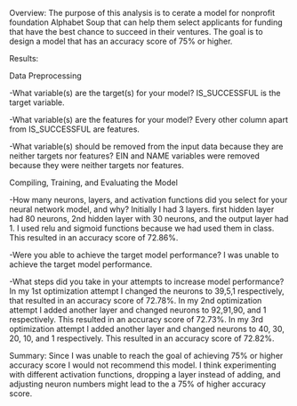 Overview:
The purpose of this analysis is to cerate a model for nonprofit foundation Alphabet Soup that can help them select applicants for funding that have the best chance to succeed in their ventures. The goal is to design a model that has an accuracy score of 75% or higher.

Results:

Data Preprocessing

-What variable(s) are the target(s) for your model?
	IS_SUCCESSFUL is the target variable.

-What variable(s) are the features for your model?
	Every other column apart from IS_SUCCESSFUL are features.

-What variable(s) should be removed from the input data because they are neither targets nor features?
	EIN and NAME variables were removed because they were neither targets nor features.

Compiling, Training, and Evaluating the Model

-How many neurons, layers, and activation functions did you select for your neural network model, and why?
	Initially I had 3 layers. first hidden layer had 80 neurons, 2nd hidden layer with 30 neurons, and the output layer had 1. I used relu and sigmoid functions because we had used them in class. This resulted in an accuracy score of 72.86%.

-Were you able to achieve the target model performance?
	I was unable to achieve the target model performance.

-What steps did you take in your attempts to increase model performance?
	In my 1st optimization attempt I changed the neurons to 39,5,1 respectively, that resulted in an accuracy score of 72.78%. In my 2nd optimization attempt I added another layer and changed neurons to 92,91,90, and 1 respectively. This resulted in an accuracy score of 72.73%. In my 3rd optimization attempt I added another layer and changed neurons to 40, 30, 20, 10, and 1 respectively. This resulted in an accuracy score of 72.82%.

Summary:
Since I was unable to reach the goal of achieving 75% or higher accuracy score I would not recommend this model. I think experimenting with different activation functions, dropping a layer instead of adding, and adjusting neuron numbers might lead to the a 75% of higher accuracy score.

